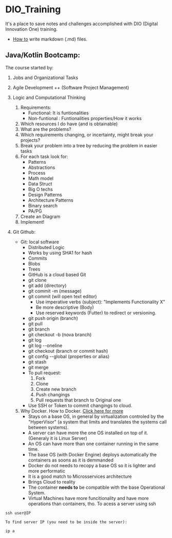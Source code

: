 # DIO_Training

It's a place to save notes and challenges accomplished with DIO (Digital Innovation One) training.

 - [How to](https://www.markdownguide.org/basic-syntax/) write markdown (.md) files.

## Java/Kotlin Bootcamp:

The course started by:

 1. Jobs and Organizational Tasks
 
 2. Agile Development ++ (Software Project Management)

 3. Logic and Computational Thinking
    1. Requirements:
        - Functional: It is funtionalities 
        - Non-funtional : Funtionalities properties/How it works
    2. Which resources I do have (and is obtainable)
    3. What are the problems?
    4. Which requirements changing, or incertainty, might break your projects?
    5. Break your problem into a tree by reducing the problem in easier tasks
    6. For each task look for:
        - Patterns
        - Abstractions
        - Process
        - Math model
        - Data Struct
        - Big O techs
        - Design Patterns
        - Architecture Patterns 
        - Binary search
        - PA/PG
    7. Create an Diagram
    8. Implement!

 4. Git Github:
    - Git: local software
        - Distributed Logic
        - Works by using SHA1 for hash
        - Commits
        - Blobs
        - Trees
        - GitHub is a cloud based Git
        - git clone
        - git add (directory)
        - git commit -m (message)
        - git commit (will open text editor)
            - Use imperative verbs (subject): "Implements Functionality X"
            - Be more descriptive (Body)
            - Use reserved keywords (Futter) to redirect or versioning.
        - git push origin (branch)
        - git pull
        - git branch
        - git checkout -b (nova branch)
        - git log
        - git log --oneline
        - git checkout (branch or commit hash)
        - git config --global (properties or alias)
        - git stash
        - git merge
        - To pull request:
            1. Fork
            2. Clone
            3. Create new branch
            4. Push changings
            5. Pull requests that branch to Original one
        - Use SSH or Token to commit changings to cloud.
        
    5. Why Docker. How to Docker. [Click here for more](https://github.com/gui-sa/DIO_Training/Docker_Lessons)
        - Stays on a base OS, in general by virtualization controled by the "HyperVisor" (a system that limits and translates the systems call between systems).
        - A server can have more the one OS installed on top of it.(Generaly it is Linux Server)
        - An OS can have more than one container running in the same time.
        - The base OS (with Docker Engine) deploys automatically the containers as soons as it is demmanded
        - Docker do not needs to recopy a base OS so it is lighter and more performatic
        - It is a good match to Microsservices architecture
        - Brings Cloud to reality
        - The container **needs to** be compatible with the base Operational System.
        - Virtual Machines have more funcitionality and have more operations than containers, tho.
    To acess a server using ssh 
~~~
ssh user@IP
~~~
    To find server IP (you need to be inside the server):
~~~
ip a
~~~
    

